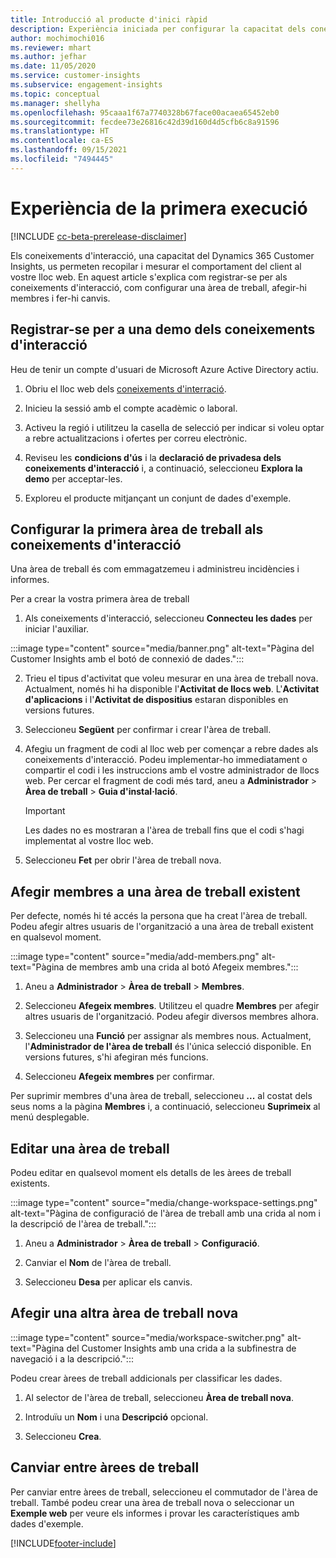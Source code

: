 ```yaml
---
title: Introducció al producte d'inici ràpid
description: Experiència iniciada per configurar la capacitat dels coneixements d'interacció.
author: mochimochi016
ms.reviewer: mhart
ms.author: jefhar
ms.date: 11/05/2020
ms.service: customer-insights
ms.subservice: engagement-insights
ms.topic: conceptual
ms.manager: shellyha
ms.openlocfilehash: 95caaa1f67a7740328b67face00acaea65452eb0
ms.sourcegitcommit: fecdee73e26816c42d39d160d4d5cfb6c8a91596
ms.translationtype: HT
ms.contentlocale: ca-ES
ms.lasthandoff: 09/15/2021
ms.locfileid: "7494445"
---
```

# <a name="first-run-experience"></a>Experiència de la primera execució

[!INCLUDE [cc-beta-prerelease-disclaimer](includes/cc-beta-prerelease-disclaimer.md)]

Els coneixements d'interacció, una capacitat del Dynamics 365 Customer Insights, us permeten recopilar i mesurar el comportament del client al vostre lloc web. En aquest article s'explica com registrar-se per als coneixements d'interacció, com configurar una àrea de treball, afegir-hi membres i fer-hi canvis.

## <a name="sign-up-for-a-demo-of-engagement-insights"></a>Registrar-se per a una demo dels coneixements d'interacció

Heu de tenir un compte d'usuari de Microsoft Azure Active Directory actiu. 

1. Obriu el lloc web dels [coneixements d'interració](https://home.ci.ai.dynamics.com/app/engagement-insights). 

1. Inicieu la sessió amb el compte acadèmic o laboral.

1. Activeu la regió i utilitzeu la casella de selecció per indicar si voleu optar a rebre actualitzacions i ofertes per correu electrònic.

1. Reviseu les **condicions d'ús** i la **declaració de privadesa dels coneixements d'interacció** i, a continuació, seleccioneu **Explora la demo** per acceptar-les.

1. Exploreu el producte mitjançant un conjunt de dades d'exemple. 

## <a name="set-up-your-first-workspace-in-engagement-insights"></a>Configurar la primera àrea de treball als coneixements d'interacció

Una àrea de treball és com emmagatzemeu i administreu incidències i informes.

Per a crear la vostra primera àrea de treball

1. Als coneixements d'interacció, seleccioneu **Connecteu les dades** per iniciar l'auxiliar. 

:::image type="content" source="media/banner.png" alt-text="Pàgina del Customer Insights amb el botó de connexió de dades.":::

2. Trieu el tipus d'activitat que voleu mesurar en una àrea de treball nova. Actualment, només hi ha disponible l'**Activitat de llocs web**. L'**Activitat d'aplicacions** i l'**Activitat de dispositius** estaran disponibles en versions futures.

1. Seleccioneu **Següent** per confirmar i crear l'àrea de treball.

1. Afegiu un fragment de codi al lloc web per començar a rebre dades als coneixements d'interacció. Podeu implementar-ho immediatament o compartir el codi i les instruccions amb el vostre administrador de llocs web. Per cercar el fragment de codi més tard, aneu a **Administrador** > **Àrea de treball** > **Guia d'instal·lació**.

   > [!IMPORTANT]
   > Les dades no es mostraran a l'àrea de treball fins que el codi s'hagi implementat al vostre lloc web.

1. Seleccioneu **Fet** per obrir l'àrea de treball nova. 

## <a name="add-members-to-an-existing-workspace"></a>Afegir membres a una àrea de treball existent

Per defecte, només hi té accés la persona que ha creat l'àrea de treball. Podeu afegir altres usuaris de l'organització a una àrea de treball existent en qualsevol moment.

:::image type="content" source="media/add-members.png" alt-text="Pàgina de membres amb una crida al botó Afegeix membres.":::

1. Aneu a **Administrador** > **Àrea de treball** > **Membres**.

2. Seleccioneu **Afegeix membres**. Utilitzeu el quadre **Membres** per afegir altres usuaris de l'organització. Podeu afegir diversos membres alhora.

3. Seleccioneu una **Funció** per assignar als membres nous. Actualment, l'**Administrador de l'àrea de treball** és l'única selecció disponible. En versions futures, s'hi afegiran més funcions.

4. Seleccioneu **Afegeix membres** per confirmar.

Per suprimir membres d'una àrea de treball, seleccioneu **...** al costat dels seus noms a la pàgina **Membres** i, a continuació, seleccioneu **Suprimeix** al menú desplegable.

## <a name="edit-a-workspace"></a>Editar una àrea de treball

Podeu editar en qualsevol moment els detalls de les àrees de treball existents.

:::image type="content" source="media/change-workspace-settings.png" alt-text="Pàgina de configuració de l'àrea de treball amb una crida al nom i la descripció de l'àrea de treball.":::

1. Aneu a **Administrador** > **Àrea de treball** > **Configuració**.

1. Canviar el **Nom** de l'àrea de treball.

1. Seleccioneu **Desa** per aplicar els canvis.

## <a name="add-another-new-workspace"></a>Afegir una altra àrea de treball nova

:::image type="content" source="media/workspace-switcher.png" alt-text="Pàgina del Customer Insights amb una crida a la subfinestra de navegació i a la descripció.":::

Podeu crear àrees de treball addicionals per classificar les dades.

1. Al selector de l'àrea de treball, seleccioneu **Àrea de treball nova**.

1. Introduïu un **Nom** i una **Descripció** opcional.

1. Seleccioneu **Crea**.

## <a name="switch-between-workspaces"></a>Canviar entre àrees de treball

Per canviar entre àrees de treball, seleccioneu el commutador de l'àrea de treball. També podeu crear una àrea de treball nova o seleccionar un **Exemple web** per veure els informes i provar les característiques amb dades d'exemple. 



[!INCLUDE[footer-include](../includes/footer-banner.md)]